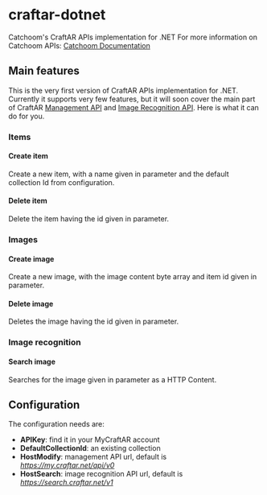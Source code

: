 # craftar-dotnet
Catchoom's CraftAR APIs implementation for .NET
For more information on Catchoom APIs: [Catchoom Documentation](http://catchoom.com/documentation)

## Main features
This is the very first version of CraftAR APIs implementation for .NET. Currently it supports very few features, but it will soon cover the main part of CraftAR [Management API](http://catchoom.com/documentation/management-api/) and [Image Recognition API](http://catchoom.com/documentation/image-recognition-api/).
Here is what it can do for you.

### Items
#### Create item
Create a new item, with a name given in parameter and the default collection Id from configuration.
#### Delete item
Delete the item having the id given in parameter.

### Images
#### Create image
Create a new image, with the image content byte array and item id given in parameter.
#### Delete image
Deletes the image having the id given in parameter.

### Image recognition
#### Search image
Searches for the image given in parameter as a HTTP Content.

## Configuration
The configuration needs are:
* **APIKey**: find it in your MyCraftAR account
* **DefaultCollectionId**: an existing collection
* **HostModify**: management API url, default is _https://my.craftar.net/api/v0_
* **HostSearch**: image recognition API url, default is _https://search.craftar.net/v1_

